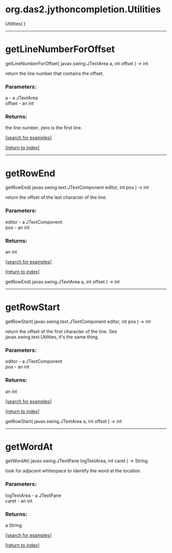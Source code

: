 # org.das2.jythoncompletion.Utilities
Utilities( )


***
<a name="getLineNumberForOffset"></a>
# getLineNumberForOffset
getLineNumberForOffset( javax.swing.JTextArea a, int offset ) &rarr; int

return the line number that contains the offset.

### Parameters:
a - a JTextArea
<br>offset - an int

### Returns:
the line number, zero is the first line.

<a href="https://github.com/autoplot/dev/search?q=getLineNumberForOffset&unscoped_q=getLineNumberForOffset">[search for examples]</a>

<a href="https://github.com/autoplot/documentation/blob/master/javadoc/index-all.md">[return to index]</a>

***
<a name="getRowEnd"></a>
# getRowEnd
getRowEnd( javax.swing.text.JTextComponent editor, int pos ) &rarr; int

return the offset of the last character of the line.

### Parameters:
editor - a JTextComponent
<br>pos - an int

### Returns:
an int


<a href="https://github.com/autoplot/dev/search?q=getRowEnd&unscoped_q=getRowEnd">[search for examples]</a>

<a href="https://github.com/autoplot/documentation/blob/master/javadoc/index-all.md">[return to index]</a>

getRowEnd( javax.swing.JTextArea a, int offset ) &rarr; int<br>
***
<a name="getRowStart"></a>
# getRowStart
getRowStart( javax.swing.text.JTextComponent editor, int pos ) &rarr; int

return the offset of the first character of the line.
 See javax.swing.text.Utilities, it's the same thing.

### Parameters:
editor - a JTextComponent
<br>pos - an int

### Returns:
an int


<a href="https://github.com/autoplot/dev/search?q=getRowStart&unscoped_q=getRowStart">[search for examples]</a>

<a href="https://github.com/autoplot/documentation/blob/master/javadoc/index-all.md">[return to index]</a>

getRowStart( javax.swing.JTextArea a, int offset ) &rarr; int<br>
***
<a name="getWordAt"></a>
# getWordAt
getWordAt( javax.swing.JTextPane logTextArea, int caret ) &rarr; String

look for adjacent whitespace to identify the word at the location.

### Parameters:
logTextArea - a JTextPane
<br>caret - an int

### Returns:
a String


<a href="https://github.com/autoplot/dev/search?q=getWordAt&unscoped_q=getWordAt">[search for examples]</a>

<a href="https://github.com/autoplot/documentation/blob/master/javadoc/index-all.md">[return to index]</a>

